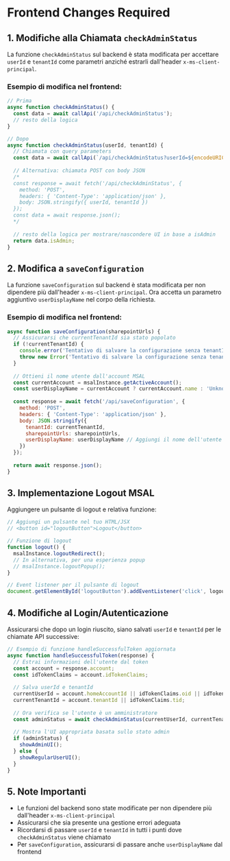 # Frontend Changes Required

## 1. Modifiche alla Chiamata `checkAdminStatus`

La funzione `checkAdminStatus` sul backend è stata modificata per accettare `userId` e `tenantId` come parametri anziché estrarli dall'header `x-ms-client-principal`.

### Esempio di modifica nel frontend:

```javascript
// Prima
async function checkAdminStatus() {
  const data = await callApi('/api/checkAdminStatus');
  // resto della logica
}

// Dopo
async function checkAdminStatus(userId, tenantId) {
  // Chiamata con query parameters
  const data = await callApi(`/api/checkAdminStatus?userId=${encodeURIComponent(userId)}&tenantId=${encodeURIComponent(tenantId)}`);
  
  // Alternativa: chiamata POST con body JSON
  /*
  const response = await fetch('/api/checkAdminStatus', {
    method: 'POST',
    headers: { 'Content-Type': 'application/json' },
    body: JSON.stringify({ userId, tenantId })
  });
  const data = await response.json();
  */
  
  // resto della logica per mostrare/nascondere UI in base a isAdmin
  return data.isAdmin;
}
```

## 2. Modifica a `saveConfiguration`

La funzione `saveConfiguration` sul backend è stata modificata per non dipendere più dall'header `x-ms-client-principal`. Ora accetta un parametro aggiuntivo `userDisplayName` nel corpo della richiesta.

### Esempio di modifica nel frontend:

```javascript
async function saveConfiguration(sharepointUrls) {
  // Assicurarsi che currentTenantId sia stato popolato
  if (!currentTenantId) {
    console.error('Tentativo di salvare la configurazione senza tenantId');
    throw new Error('Tentativo di salvare la configurazione senza tenantId');
  }
  
  // Ottieni il nome utente dall'account MSAL
  const currentAccount = msalInstance.getActiveAccount();
  const userDisplayName = currentAccount ? currentAccount.name : 'Unknown User';
  
  const response = await fetch('/api/saveConfiguration', {
    method: 'POST',
    headers: { 'Content-Type': 'application/json' },
    body: JSON.stringify({
      tenantId: currentTenantId,
      sharepointUrls: sharepointUrls,
      userDisplayName: userDisplayName // Aggiungi il nome dell'utente
    })
  });
  
  return await response.json();
}
```

## 3. Implementazione Logout MSAL

Aggiungere un pulsante di logout e relativa funzione:

```javascript
// Aggiungi un pulsante nel tuo HTML/JSX
// <button id="logoutButton">Logout</button>

// Funzione di logout
function logout() {
  msalInstance.logoutRedirect();
  // In alternativa, per una esperienza popup
  // msalInstance.logoutPopup();
}

// Event listener per il pulsante di logout
document.getElementById('logoutButton').addEventListener('click', logout);
```

## 4. Modifiche al Login/Autenticazione

Assicurarsi che dopo un login riuscito, siano salvati `userId` e `tenantId` per le chiamate API successive:

```javascript
// Esempio di funzione handleSuccessfulToken aggiornata
async function handleSuccessfulToken(response) {
  // Estrai informazioni dell'utente dal token
  const account = response.account;
  const idTokenClaims = account.idTokenClaims;
  
  // Salva userId e tenantId
  currentUserId = account.homeAccountId || idTokenClaims.oid || idTokenClaims.sub;
  currentTenantId = account.tenantId || idTokenClaims.tid;
  
  // Ora verifica se l'utente è un amministratore
  const adminStatus = await checkAdminStatus(currentUserId, currentTenantId);
  
  // Mostra l'UI appropriata basata sullo stato admin
  if (adminStatus) {
    showAdminUI();
  } else {
    showRegularUserUI();
  }
}
```

## 5. Note Importanti

- Le funzioni del backend sono state modificate per non dipendere più dall'header `x-ms-client-principal`
- Assicurarsi che sia presente una gestione errori adeguata
- Ricordarsi di passare `userId` e `tenantId` in tutti i punti dove `checkAdminStatus` viene chiamato
- Per `saveConfiguration`, assicurarsi di passare anche `userDisplayName` dal frontend 